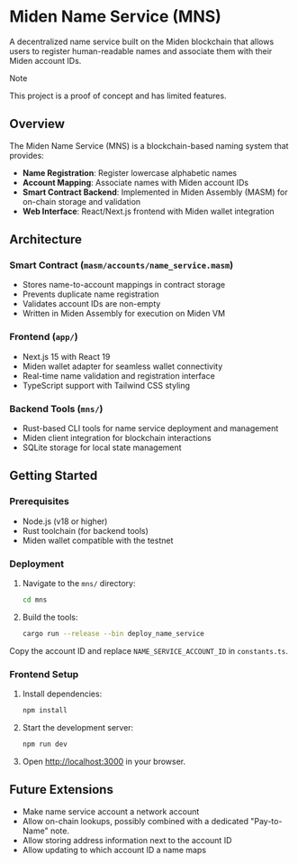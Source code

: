 # Miden Name Service (MNS)

A decentralized name service built on the Miden blockchain that allows users to register human-readable names and associate them with their Miden account IDs.

> [!NOTE]
> This project is a proof of concept and has limited features.

## Overview

The Miden Name Service (MNS) is a blockchain-based naming system that provides:

- **Name Registration**: Register lowercase alphabetic names
- **Account Mapping**: Associate names with Miden account IDs
- **Smart Contract Backend**: Implemented in Miden Assembly (MASM) for on-chain storage and validation
- **Web Interface**: React/Next.js frontend with Miden wallet integration

## Architecture

### Smart Contract (`masm/accounts/name_service.masm`)
- Stores name-to-account mappings in contract storage
- Prevents duplicate name registration
- Validates account IDs are non-empty
- Written in Miden Assembly for execution on Miden VM

### Frontend (`app/`)
- Next.js 15 with React 19
- Miden wallet adapter for seamless wallet connectivity
- Real-time name validation and registration interface
- TypeScript support with Tailwind CSS styling

### Backend Tools (`mns/`)
- Rust-based CLI tools for name service deployment and management
- Miden client integration for blockchain interactions
- SQLite storage for local state management

## Getting Started

### Prerequisites

- Node.js (v18 or higher)
- Rust toolchain (for backend tools)
- Miden wallet compatible with the testnet

### Deployment

1. Navigate to the `mns/` directory:
   ```bash
   cd mns
   ```

2. Build the tools:
   ```bash
   cargo run --release --bin deploy_name_service
   ```

Copy the account ID and replace `NAME_SERVICE_ACCOUNT_ID` in `constants.ts`.

### Frontend Setup

1. Install dependencies:
   ```bash
   npm install
   ```

2. Start the development server:
   ```bash
   npm run dev
   ```

3. Open [http://localhost:3000](http://localhost:3000) in your browser.

## Future Extensions

- Make name service account a network account
- Allow on-chain lookups, possibly combined with a dedicated "Pay-to-Name" note.
- Allow storing address information next to the account ID
- Allow updating to which account ID a name maps
